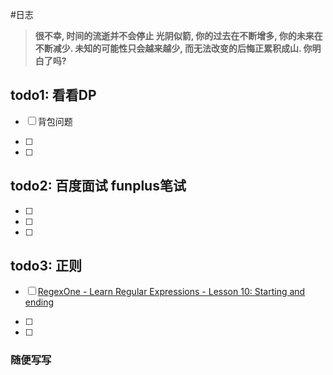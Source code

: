 #日志

> **很不幸, 时间的流逝并不会停止
> 光阴似箭, 你的过去在不断增多, 你的未来在不断减少.
> 未知的可能性只会越来越少, 而无法改变的后悔正累积成山.
> 你明白了吗?**

## todo1:  看看DP

- [ ]  背包问题

- [ ]  

- [ ] 

## todo2:   百度面试  funplus笔试

- [ ] 

- [ ] 

- [ ] 

## todo3:  正则

- [ ] [RegexOne - Learn Regular Expressions - Lesson 10: Starting and ending](https://regexone.com/lesson/line_beginning_end?)

- [ ] 

- [ ] 

### 随便写写
> 
> 
> 
> 
> 